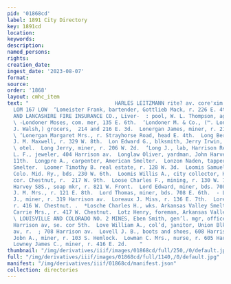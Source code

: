 ```yaml
---
pid: '01868cd'
label: 1891 City Directory
key: 1891cd
location: 
keywords: 
description: 
named_persons: 
rights: 
creation_date: 
ingest_date: '2023-08-07'
format: 
source: 
order: '1868'
layout: cmhc_item
text: "                            HARLES LEITZMANN rite? av. core'xim a onostnat
  LOM 167 LOW  ‘Lomeister Frank, bartender, Gottlieb Mack, r. 226 E. 4th.  ‘LONDON
  AND LANCASHIRE FIRE INSURANCE CO., Liver-  : pool, W. L. Thompson, agt, 104 W. 4th.
  \ -Londoner Moses, com. mer, 135 E. 6th.  ‘Londoner M. & Co., (™. Londoner and M.
  J. Walsh,) grocers,  214 and 216 E. 3d.  Lonergan James, miner, r. 215 E. Chestnut.
  \ ‘Lonergan Margaret Mrs., r. Strayhorse Road, head E. 4th.  Long Bertha Miss, stenographer,
  J. M. Maxwell, r. 329 W. 8th.  Lon Edward G., blksmith, Jerry Irwin, r. Fifth Avenue
  \ otel.  Long Jerry, miner, r. 206 W. 2d.  ‘Long J., lab, Harrison Red. Wks.  Long
  L. F., jeweler, 404 Harrison av.  Longlaw Oliver, yardman, John Harvey, r. 226 E.
  11th.  Longpre A., carpenter, American Smelter.  Lonzon Naden, tapper, American
  Smelter.  Loomer Timothy B. real estate, r. 128 W. 3d.  Loomis Samuel C., helper,
  Colo. Mid. Ry., bds. 230 W. 6th.  Loomis Willis A., city collector, Harrison av,
  cor. Chestnut, r.  217 W. 9th.  Loose Charles F., mining, r. 130 W. 7th.  ‘ Loper
  Harvey S8S., soap mkr, r. 821 W. Front.  Lord Edward, miner, bds. 708-E. 6th.  Lord
  J. M. Mrs., r. 121 E. 8th.  Lord Thomas, miner, bds. 708 E. 6th.  - Lordan Patrick
  J., miner, r. 319 Harrison av.  Loreaux J. Miss, r. 136 E. 7th.  Lorenz Edmund,
  r. 416 W. Chestnut. .  *Losche Charles H., wks. Arkansas Valley Smelter.  Lottes
  Carrie Mrs., r. 417 W. Chestnut.  Lotz Henry, foreman, Arkansas Valley Smelter.
  \ LOUISVILLE AND COLORADO NO. 2 MINES, Eben Smith, gen’l. mgr, office Bank Bldg.,
  Harrison av, se. cor 5th.  Love William A., col’d, janitor, Union Blk, 427 Harrison
  av, r.  ; 708 Harrison av.  Lovell J. B., boots and shoes, 608 Harrison av.  Lowery
  Jobn A., miner, r. 103 S. Hemlock.  Lowman C. Mrs., nurse, r. 605 Harrison av.  ;
  Lowney James C., miner, r. 416 E. 2d.    "
thumbnail: "/img/derivatives/iiif/images/01868cd/full/250,/0/default.jpg"
full: "/img/derivatives/iiif/images/01868cd/full/1140,/0/default.jpg"
manifest: "/img/derivatives/iiif/01868cd/manifest.json"
collection: directories
---
```

